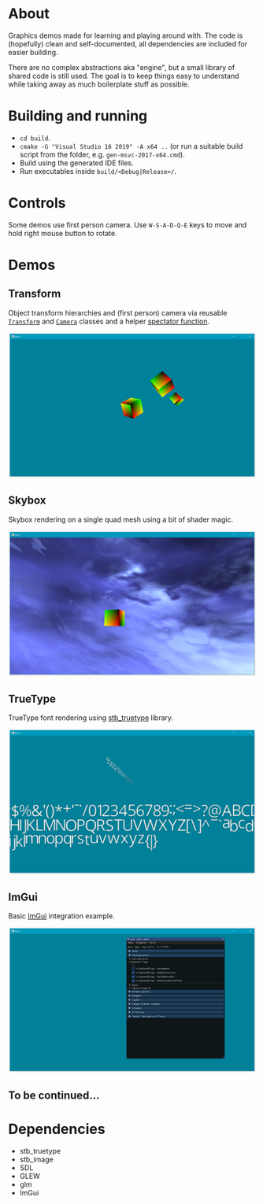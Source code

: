 # About
Graphics demos made for learning and playing around with. The code is (hopefully) clean and self-documented,
all dependencies are included for easier building.

There are no complex abstractions aka "engine", but a small library of shared code is still used.
The goal is to keep things easy to understand while taking away as much boilerplate stuff as possible.

# Building and running
* `cd build`.
* `cmake -G "Visual Studio 16 2019" -A x64 ..` (or run a suitable build script from the folder, e.g. `gen-msvc-2017-x64.cmd`).
* Build using the generated IDE files.
* Run executables inside `build/<Debug|Release>/`.

# Controls
Some demos use first person camera. Use `W-S-A-D-Q-E` keys to move and hold right mouse button to rotate.

# Demos
## Transform
Object transform hierarchies and (first person) camera via reusable [`Transform`](demos/common/Transform.h) and [`Camera`](demos/common/Camera.h) classes and a helper [spectator function](demos/common/Spectator.h).

![Image](/demos/transform/screenshot.png?raw=true)

## Skybox
Skybox rendering on a single quad mesh using a bit of shader magic.

![Image](/demos/skybox/screenshot.png?raw=true)

## TrueType
TrueType font rendering using [stb_truetype](https://github.com/nothings/stb) library.

![Image](/demos/stb-truetype/screenshot.png?raw=true)

## ImGui
Basic [ImGui](https://github.com/ocornut/imgui) integration example.

![Image](/demos/imgui/screenshot.png?raw=true)

## To be continued...

# Dependencies
* stb_truetype
* stb_image
* SDL
* GLEW
* glm
* ImGui
